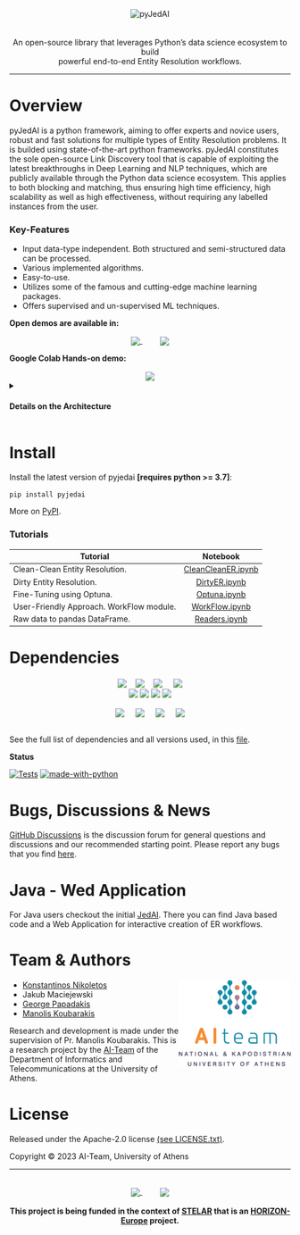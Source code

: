 <div align="center">
<br>
<img align="center" src="https://github.com/Nikoletos-K/pyJedAI/blob/main/docs/img/pyjedai.logo.drawio.png?raw=true" alt="pyJedAI" width="400"/>
</div>
<br><br>
<div align="center">
An open-source library that leverages Python’s data science ecosystem to build <br> powerful end-to-end Entity Resolution workflows.
</div>

---

<!--[![Linux](https://svgshare.com/i/Zhy.svg)](https://svgshare.com/i/Zhy.svg)
[![macOS](https://svgshare.com/i/ZjP.svg)](https://svgshare.com/i/ZjP.svg)
[![Windows](https://svgshare.com/i/ZhY.svg)](https://svgshare.com/i/ZhY.svg)
 <a href='https://pyjedai.readthedocs.io/en/latest/?badge=latest'>
    <img src='https://readthedocs.org/projects/pyjedai/badge/?version=latest' alt='Documentation Status' />
</a>
 -->
# Overview

pyJedAI is a python framework, aiming to offer experts and novice users, robust and fast solutions for multiple types of Entity Resolution problems. It is builded using state-of-the-art python frameworks. pyJedAI constitutes the sole open-source Link Discovery tool that is capable of exploiting the latest breakthroughs in Deep Learning and NLP techniques, which are publicly available through the Python data science ecosystem. This applies to both blocking and matching, thus ensuring high time efficiency, high scalability as well as high effectiveness, without requiring any labelled instances from the user.

### Key-Features

- Input data-type independent. Both structured and semi-structured data can be processed.
- Various implemented algorithms.
- Easy-to-use.
- Utilizes some of the famous and cutting-edge machine learning packages.
- Offers supervised and un-supervised ML techniques.

__Open demos are available in:__

<div align="center">
<a href="https://nbviewer.org/github/Nikoletos-K/pyJedAI/blob/main/tutorials/Demo.ipynb">
<img align="center" src="https://nbviewer.org/static/img/nav_logo.svg" width=120/> 
</a>  &nbsp;&nbsp;&nbsp;&nbsp;&nbsp;&nbsp;&nbsp;
<a href="https://github.com/Nikoletos-K/pyJedAI/blob/main/tutorials/Demo.ipynb">
<img align="center" src="https://miro.medium.com/max/1400/1*Edn_LpbSpLeNKfWkEdG2Jg.png" width=120/> 
</a>
</div>

__Google Colab Hands-on demo:__ 

<div align="center">
<a href="https://colab.research.google.com/drive/18VgEOKAc2ObFFxDNb2sjhBLKKsNvfEPo?usp=sharing">
<img align="center" src="https://3.bp.blogspot.com/-apoBeWFycKQ/XhKB8fEprwI/AAAAAAAACM4/Sl76yzNSNYwlShIBrheDAum8L9qRtWNdgCLcBGAsYHQ/s1600/colab.png" width=120/> 
</a>
</div>



<details>
<summary><h4>Details on the Architecture</h4></summary>
<br>
The purpose of this framework is to demonstrate how ER can be accomplished by expert and novice users in an intuitive, yet efficient and effective way. pyJedai addresses the following task: Given a source and a target dataset, S and T, respectively, discover the set of links L = {(s,owl:sameAS, t)|s ∈ S ∧ t ∈ T}. Its architecture appears in the bellow figure. The first module is the data reader, which specifies the user input. pyJedAI supports both semi-structured and structured data as input. The former, which include SPARQL endpoints and RDF/OWL dumps, are read by <a href="https://rdflib.dev">RDFLib</a>. The latter, which include relational databases as well as CSV and JSON files, are read by <a href="https://pandas.pydata.org">pandas</a>. In this way, pyJedAI is able to interlink any combination of semi-structured and structured data sources, which is a unique feature. <img align="right" src="https://github.com/Nikoletos-K/pyJedAI/blob/main/documentation/demo-architecture.png?raw=true?raw=true" alt="pyJedAI-Architecture" width="500"/> The second step in pyJedAI’s pipeline performs block building, a coarsegrained process that clusters together similar entities. The end result consists of a set of candidate pairs, which are examined analytically by the subsequent steps. pyJedAI implements the same established methods for similarity joins and blocking as JedAI, such as Standard Blocking and Sorted Neighborhood, but goes beyond all Link Discovery tools by incorporating recent, state-of-the-art libraries for nearest neighbor search like <a href="https://falconn-lib.org">FALCONN</a> and <a href="https://github.com/facebookresearch/faiss">FAISS</a>. <br>

<br>

 The entity matching step estimates the actual similarity between the candidate pairs. Unlike all other Link Discovery tools, which rely exclusively on string similarity measures like edit distance and Jaccard coefficient, pyJedAI leverages the latest advanced NLP techniques, like pre-trained embeddings (e.g., word2vect, fastText and Glove) and transformer language models (i.e., BERT and its variants). More specifically, pyJedAI supports packages like <a href="https://github.com/luozhouyang/python-string-similarity">strsimpy</a>, <a href="https://radimrehurek.com/gensim/">Gensim</a>and <a href="https://huggingface.co">Hugging Face</a>. This unique feature boosts pyJedAI’s accuracy to a significant extent, without requiring any labelled instances from the user. The last step performs entity clustering to further increase the accuracy. The relevant techniques consider the global information provided by the similarity scores of all candidate pairs in order to take local decisions for each pair of entity descriptions. pyJedAI implements and offers the same established algorithms as JedAI, using <a href="https://networkx.org">NetworkX</a> to ensure high time efficiency. Finally, users are able to evaluate, visualize and store the results of the selected pipeline through the intuitive interface of Jupyter notebooks. In this way, pyJedAI facilitates its use by researchers and practitioners that are familiar with the data science ecosystem, regardless of their familiarity with ER and Link
Discovery, in general.

</details>

# Install

Install the latest version of pyjedai __[requires python >= 3.7]__:
```
pip install pyjedai
```

More on [PyPI](pypi.org/project/pyjedai/).


### Tutorials

| Tutorial | Notebook |
|---|:-:|
| Clean-Clean Entity Resolution.| [CleanCleanER.ipynb](https://github.com/Nikoletos-K/pyJedAI/blob/main/tutorials/CleanCleanER.ipynb) |
| Dirty Entity Resolution. | [DirtyER.ipynb](https://github.com/Nikoletos-K/pyJedAI/blob/main/tutorials/DirtyER.ipynb)|
| Fine-Tuning using Optuna. | [Optuna.ipynb](https://github.com/Nikoletos-K/pyJedAI/blob/main/tutorials/Optuna.ipynb) |
| User-Friendly Approach. WorkFlow module. | [WorkFlow.ipynb](https://github.com/Nikoletos-K/pyJedAI/blob/main/tutorials/WorkFlow.ipynb) |
| Raw data to pandas DataFrame. | [Readers.ipynb](https://github.com/Nikoletos-K/pyJedAI/blob/main/tutorials/Readers.ipynb) |

# Dependencies

<div align="center">
<img align="center" src="https://upload.wikimedia.org/wikipedia/commons/thumb/e/ed/Pandas_logo.svg/2560px-Pandas_logo.svg.png" width=120/> &nbsp;&nbsp;
<img align="center" src="https://upload.wikimedia.org/wikipedia/commons/thumb/3/31/NumPy_logo_2020.svg/1280px-NumPy_logo_2020.svg.png" width=120/> &nbsp;&nbsp;
<img align="center" src="https://logoeps.com/wp-content/uploads/2012/10/python-logo-vector.png" width=120/> &nbsp;&nbsp;&nbsp;
<img align="center" src="https://upload.wikimedia.org/wikipedia/commons/thumb/3/38/Jupyter_logo.svg/883px-Jupyter_logo.svg.png" width=70/>  <br>
<img align="center" src="https://raw.githubusercontent.com/optuna/optuna/master/docs/image/optuna-logo.png" width=150/>
<img align="center" src="https://upload.wikimedia.org/wikipedia/commons/thumb/8/8a/Plotly_logo_for_digital_final_%286%29.png/1200px-Plotly_logo_for_digital_final_%286%29.png" width=150/>
<img align="center" src="https://pytorch.org/tutorials/_static/img/thumbnails/cropped/profiler.png" width=160/> 
<img align="center" src="https://www.fullstackpython.com/img/logos/scipy.png" width=150/>  <br><br>
<img align="center" src="https://www.kornosk.me/resources/language-model/featured.png" width=150/> &nbsp;&nbsp;&nbsp;
<img align="center" src="https://repository-images.githubusercontent.com/1349775/202c4680-8f7c-11e9-91c6-745fdcbeffe8" width=150/> &nbsp;&nbsp;&nbsp;
<img align="center" src="https://networkx.org/_static/networkx_logo.svg" width=150/> &nbsp;&nbsp;&nbsp;
<img align="center" src="https://raw.githubusercontent.com/RDFLib/OWL-RL/master/OWL-RL.png" width=70/> 
</div>
<br>

See the full list of dependencies and all versions used, in this [file](https://github.com/Nikoletos-K/pyJedAI/blob/main/requirements.txt).

__Status__ 

[![Tests](https://github.com/Nikoletos-K/pyJedAI/actions/workflows/tests.yml/badge.svg?branch=main)](https://github.com/Nikoletos-K/pyJedAI/actions/workflows/tests.yml)
[![made-with-python](https://readthedocs.org/projects/pyjedai/badge/?version=latest)](https://pyjedai.readthedocs.io/en/latest/?badge=latest)


# Bugs, Discussions & News

[GitHub Discussions](https://github.com/Nikoletos-K/pyJedAI/discussions) is the discussion forum for general questions and discussions and our recommended starting point. Please report any bugs that you find [here](https://github.com/Nikoletos-K/pyJedAI/issues).

# Java - Wed Application 

For Java users checkout the initial [JedAI](https://github.com/scify/JedAIToolkit). There you can find Java based code and a Web Application for interactive creation of ER workflows.

# Team & Authors

<img align="right" src="https://github.com/AI-team-UoA/.github/blob/main/AI_LOGO.png?raw=true" alt="pyJedAI" width="200"/>

- [Konstantinos Nikoletos](https://nikoletos-k.github.io)
- Jakub Maciejewski
- [George Papadakis](https://gpapadis.wordpress.com)
- [Manolis Koubarakis](https://cgi.di.uoa.gr/~koubarak/)

Research and development is made under the supervision of Pr. Manolis Koubarakis. This is a research project by the [AI-Team](https://ai.di.uoa.gr) of the Department of Informatics and Telecommunications at the University of Athens.

# License

Released under the Apache-2.0 license [(see LICENSE.txt)](https://github.com/Nikoletos-K/pyJedAI/blob/main/LICENSE).

Copyright © 2023 AI-Team, University of Athens

<div align="center">
 <hr>
  <br>
 <a href="https://stelar-project.eu">
  <img align="center" src="https://stelar-project.eu/wp-content/uploads/2022/08/Logo-Stelar-1-f.png" width=180/>
 </a> &nbsp;&nbsp;&nbsp;&nbsp;&nbsp;&nbsp;&nbsp;
 <a href="https://ec.europa.eu/info/index_en">
  <img align="center" src="https://upload.wikimedia.org/wikipedia/commons/thumb/b/b7/Flag_of_Europe.svg/1200px-Flag_of_Europe.svg.png" width=140/>
 </a>
 <br><br>
 <b>This project is being funded in the context of <a href="https://stelar-project.eu">STELAR</a> that is an <a href="https://research-and-innovation.ec.europa.eu/funding/funding-opportunities/funding-programmes-and-open-calls/horizon-europe_en">HORIZON-Europe</a> project.</b><br>
</div>


